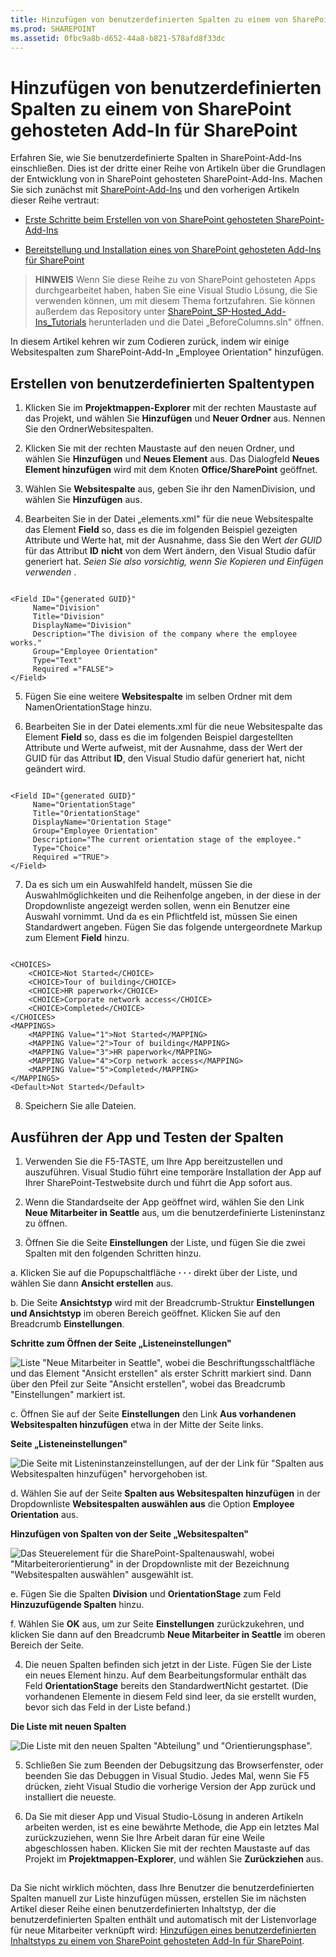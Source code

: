 ```yaml
---
title: Hinzufügen von benutzerdefinierten Spalten zu einem von SharePoint gehosteten Add-In für SharePoint
ms.prod: SHAREPOINT
ms.assetid: 0fbc9a8b-d652-44a8-b821-578afd8f33dc
---
```



# Hinzufügen von benutzerdefinierten Spalten zu einem von SharePoint gehosteten Add-In für SharePoint
Erfahren Sie, wie Sie benutzerdefinierte Spalten in SharePoint-Add-Ins einschließen.
Dies ist der dritte einer Reihe von Artikeln über die Grundlagen der Entwicklung von in SharePoint gehosteten SharePoint-Add-Ins. Machen Sie sich zunächst mit  [SharePoint-Add-Ins](sharepoint-add-ins.md) und den vorherigen Artikeln dieser Reihe vertraut:





-  [Erste Schritte beim Erstellen von von SharePoint gehosteten SharePoint-Add-Ins](get-started-creating-sharepoint-hosted-sharepoint-add-ins.md)


-  [Bereitstellung und Installation eines von SharePoint gehosteten Add-Ins für SharePoint](deploy-and-install-a-sharepoint-hosted-sharepoint-add-in.md)



> **HINWEIS**
> Wenn Sie diese Reihe zu von SharePoint gehosteten Apps durchgearbeitet haben, haben Sie eine Visual Studio Lösung, die Sie verwenden können, um mit diesem Thema fortzufahren. Sie können außerdem das Repository unter  [SharePoint_SP-Hosted_Add-Ins_Tutorials](https://github.com/OfficeDev/SharePoint_SP-hosted_Add-Ins_Tutorials) herunterladen und die Datei „BeforeColumns.sln" öffnen.




In diesem Artikel kehren wir zum Codieren zurück, indem wir einige Websitespalten zum SharePoint-Add-In „Employee Orientation" hinzufügen.
## Erstellen von benutzerdefinierten Spaltentypen






1. Klicken Sie im **Projektmappen-Explorer** mit der rechten Maustaste auf das Projekt, und wählen Sie **Hinzufügen** und **Neuer Ordner** aus. Nennen Sie den OrdnerWebsitespalten.


2. Klicken Sie mit der rechten Maustaste auf den neuen Ordner, und wählen Sie **Hinzufügen** und **Neues Element** aus. Das Dialogfeld **Neues Element hinzufügen** wird mit dem Knoten **Office/SharePoint** geöffnet.


3. Wählen Sie **Websitespalte** aus, geben Sie ihr den NamenDivision, und wählen Sie **Hinzufügen** aus.


4. Bearbeiten Sie in der Datei „elements.xml" für die neue Websitespalte das Element **Field** so, dass es die im folgenden Beispiel gezeigten Attribute und Werte hat, mit der Ausnahme, dass Sie den Wert *der GUID*  für das Attribut **ID** **nicht** von dem Wert ändern, den Visual Studio dafür generiert hat. *Seien Sie also vorsichtig, wenn Sie Kopieren und Einfügen verwenden*  .

  ```

<Field ID="{generated GUID}"
       Name="Division" 
       Title="Division" 
       DisplayName="Division" 
       Description="The division of the company where the employee works." 
       Group="Employee Orientation" 
       Type="Text" 
       Required ="FALSE">
</Field>
  ```

5. Fügen Sie eine weitere **Websitespalte** im selben Ordner mit dem NamenOrientationStage hinzu.


6. Bearbeiten Sie in der Datei elements.xml für die neue Websitespalte das Element **Field** so, dass es die im folgenden Beispiel dargestellten Attribute und Werte aufweist, mit der Ausnahme, dass der Wert der GUID für das Attribut **ID**, den Visual Studio dafür generiert hat, nicht geändert wird.

  ```

<Field ID="{generated GUID}"
       Name="OrientationStage" 
       Title="OrientationStage"
       DisplayName="Orientation Stage" 
       Group="Employee Orientation" 
       Description="The current orientation stage of the employee." 
       Type="Choice"
       Required ="TRUE">
</Field>
  ```

7. Da es sich um ein Auswahlfeld handelt, müssen Sie die Auswahlmöglichkeiten und die Reihenfolge angeben, in der diese in der Dropdownliste angezeigt werden sollen, wenn ein Benutzer eine Auswahl vornimmt. Und da es ein Pflichtfeld ist, müssen Sie einen Standardwert angeben. Fügen Sie das folgende untergeordnete Markup zum Element **Field** hinzu.

  ```

<CHOICES>
      <CHOICE>Not Started</CHOICE>
      <CHOICE>Tour of building</CHOICE>
      <CHOICE>HR paperwork</CHOICE>
      <CHOICE>Corporate network access</CHOICE>
      <CHOICE>Completed</CHOICE>
</CHOICES>
<MAPPINGS>
      <MAPPING Value="1">Not Started</MAPPING>
      <MAPPING Value="2">Tour of building</MAPPING>
      <MAPPING Value="3">HR paperwork</MAPPING>
      <MAPPING Value="4">Corp network access</MAPPING>
      <MAPPING Value="5">Completed</MAPPING>
</MAPPINGS>
<Default>Not Started</Default>
  ```

8. Speichern Sie alle Dateien.



## Ausführen der App und Testen der Spalten






1. Verwenden Sie die F5-TASTE, um Ihre App bereitzustellen und auszuführen. Visual Studio führt eine temporäre Installation der App auf Ihrer SharePoint-Testwebsite durch und führt die App sofort aus. 


2. Wenn die Standardseite der App geöffnet wird, wählen Sie den Link **Neue Mitarbeiter in Seattle** aus, um die benutzerdefinierte Listeninstanz zu öffnen.


3. Öffnen Sie die Seite **Einstellungen** der Liste, und fügen Sie die zwei Spalten mit den folgenden Schritten hinzu.

a. Klicken Sie auf die Popupschaltfläche **· · ·** direkt über der Liste, und wählen Sie dann **Ansicht erstellen** aus.


b. Die Seite **Ansichtstyp** wird mit der Breadcrumb-Struktur **Einstellungen und Ansichtstyp** im oberen Bereich geöffnet. Klicken Sie auf den Breadcrumb **Einstellungen**.

   **Schritte zum Öffnen der Seite „Listeneinstellungen"**



![Liste "Neue Mitarbeiter in Seattle", wobei die Beschriftungsschaltfläche und das Element "Ansicht erstellen" als erster Schritt markiert sind. Dann über den Pfeil zur Seite "Ansicht erstellen", wobei das Breadcrumb "Einstellungen" markiert ist.](images/6c119cae-adf8-42ff-9890-f3aa1e11719d.png)





c. Öffnen Sie auf der Seite **Einstellungen** den Link **Aus vorhandenen Websitespalten hinzufügen** etwa in der Mitte der Seite links.

   **Seite „Listeneinstellungen"**



![Die Seite mit Listeninstanzeinstellungen, auf der der Link für "Spalten aus Websitespalten hinzufügen" hervorgehoben ist.](images/a8698b77-b9d2-40f6-89f6-ccc3c6e06073.png)





d. Wählen Sie auf der Seite **Spalten aus Websitespalten hinzufügen** in der Dropdownliste **Websitespalten auswählen aus** die Option **Employee Orientation** aus.

   **Hinzufügen von Spalten von der Seite „Websitespalten"**



![Das Steuerelement für die SharePoint-Spaltenauswahl, wobei "Mitarbeiterorientierung" in der Dropdownliste mit der Bezeichnung "Websitespalten auswählen" ausgewählt ist.](images/3b33c622-c52a-45fd-8ea1-d7f307539753.png)





e. Fügen Sie die Spalten **Division** und **OrientationStage** zum Feld **Hinzuzufügende Spalten** hinzu.


f. Wählen Sie **OK** aus, um zur Seite **Einstellungen** zurückzukehren, und klicken Sie dann auf den Breadcrumb **Neue Mitarbeiter in Seattle** im oberen Bereich der Seite.


4. Die neuen Spalten befinden sich jetzt in der Liste. Fügen Sie der Liste ein neues Element hinzu. Auf dem Bearbeitungsformular enthält das Feld **OrientationStage** bereits den StandardwertNicht gestartet. (Die vorhandenen Elemente in diesem Feld sind leer, da sie erstellt wurden, bevor sich das Feld in der Liste befand.)

**Die Liste mit neuen Spalten**



![Die Liste mit den neuen Spalten "Abteilung" und "Orientierungsphase".](images/d4e17424-c06b-4635-aab8-4912cee5fe35.png)





5. Schließen Sie zum Beenden der Debugsitzung das Browserfenster, oder beenden Sie das Debuggen in Visual Studio. Jedes Mal, wenn Sie F5 drücken, zieht Visual Studio die vorherige Version der App zurück und installiert die neueste.


6. Da Sie mit dieser App und Visual Studio-Lösung in anderen Artikeln arbeiten werden, ist es eine bewährte Methode, die App ein letztes Mal zurückzuziehen, wenn Sie Ihre Arbeit daran für eine Weile abgeschlossen haben. Klicken Sie mit der rechten Maustaste auf das Projekt im **Projektmappen-Explorer**, und wählen Sie **Zurückziehen** aus.



## 
<a name="Nextsteps"> </a>

Da Sie nicht wirklich möchten, dass Ihre Benutzer die benutzerdefinierten Spalten manuell zur Liste hinzufügen müssen, erstellen Sie im nächsten Artikel dieser Reihe einen benutzerdefinierten Inhaltstyp, der die benutzerdefinierten Spalten enthält und automatisch mit der Listenvorlage für neue Mitarbeiter verknüpft wird:  [Hinzufügen eines benutzerdefinierten Inhaltstyps zu einem von SharePoint gehosteten Add-In für SharePoint](add-a-custom-content-type-to-a-sharepoint-hostedsharepoint-add-in.md). 




